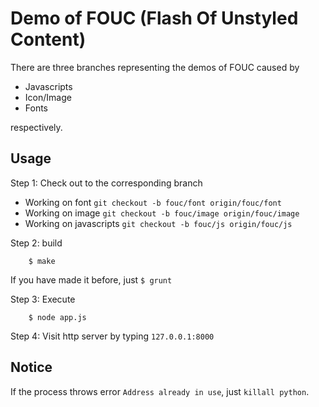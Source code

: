 # Demo of FOUC (Flash Of Unstyled Content)

There are three branches representing the demos of FOUC caused by

* Javascripts
* Icon/Image
* Fonts

respectively.


## Usage

Step 1: Check out to the corresponding branch

* Working on font `git checkout -b fouc/font origin/fouc/font`
* Working on image `git checkout -b fouc/image origin/fouc/image`
* Working on javascripts `git checkout -b fouc/js origin/fouc/js`

Step 2: build
```
	$ make
```
If you have made it before, just `$ grunt`

Step 3: Execute
```
	$ node app.js
```

Step 4: Visit http server by typing `127.0.0.1:8000`

## Notice

If the process throws error `Address already in use`, just `killall python`.
